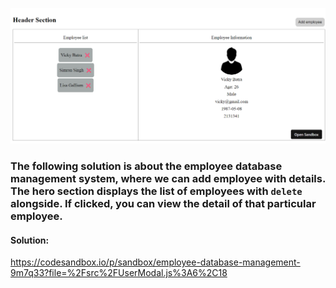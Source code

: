 ![alt text](image.png)

### The following solution is about the employee database management system, where we can add employee with details. The hero section displays the list of employees with `delete` alongside. If clicked, you can view the detail of that particular employee.

#### Solution:
https://codesandbox.io/p/sandbox/employee-database-management-9m7q33?file=%2Fsrc%2FUserModal.js%3A6%2C18